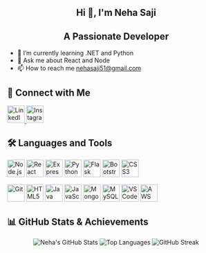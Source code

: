 <div align="center">

## Hi 👋, I'm Neha Saji  
## A Passionate Developer

</div>

- 🌱 I’m currently learning .NET and Python
- 💬 Ask me about React and Node
- 📫 How to reach me [nehasaji51@gmail.com](mailto:nehasaji51@gmail.com)
## 🤝 Connect with Me<!-- Clickable icons only -->
<p align="left">
  <!-- LinkedIn -->
  <a href="https://www.linkedin.com/in/neha-saji-b24a61320/" target="_blank">
    <img src="https://cdn.jsdelivr.net/gh/devicons/devicon/icons/linkedin/linkedin-original.svg"
         alt="LinkedIn" width="40" height="40"/>
  </a>

<!-- Instagram (working version) -->
<a href="https://instagram.com/neha___saji" target="_blank">
  <img src="https://img.icons8.com/fluency/48/instagram-new.png" alt="Instagram" width="40" height="40"/>
</a>

</p>



## 🛠️ Languages and Tools

<!-- 🔹 Row 1 -->
<p align="left">
  <a href="https://nodejs.org" target="_blank"><img src="https://cdn.jsdelivr.net/gh/devicons/devicon/icons/nodejs/nodejs-original.svg" alt="Node.js" width="40" height="40"/></a>
  <a href="https://react.dev" target="_blank"><img src="https://cdn.jsdelivr.net/gh/devicons/devicon/icons/react/react-original.svg" alt="React" width="40" height="40"/></a>
  <a href="https://expressjs.com" target="_blank"><img src="https://cdn.jsdelivr.net/gh/devicons/devicon/icons/express/express-original.svg" alt="Express" width="40" height="40"/></a>
  <a href="https://www.python.org" target="_blank"><img src="https://cdn.jsdelivr.net/gh/devicons/devicon/icons/python/python-original.svg" alt="Python" width="40" height="40"/></a>
  <a href="https://flask.palletsprojects.com" target="_blank"><img src="https://cdn.jsdelivr.net/gh/devicons/devicon/icons/flask/flask-original.svg" alt="Flask" width="40" height="40"/></a>
  <a href="https://getbootstrap.com" target="_blank"><img src="https://cdn.jsdelivr.net/gh/devicons/devicon/icons/bootstrap/bootstrap-original.svg" alt="Bootstrap" width="40" height="40"/></a>
  <a href="https://developer.mozilla.org/en-US/docs/Web/CSS" target="_blank"><img src="https://cdn.jsdelivr.net/gh/devicons/devicon/icons/css3/css3-original.svg" alt="CSS3" width="40" height="40"/></a>
</p>

<!-- 🔹 Row 2 -->
<p align="left">
  <a href="https://git-scm.com" target="_blank"><img src="https://cdn.jsdelivr.net/gh/devicons/devicon/icons/git/git-original.svg" alt="Git" width="40" height="40"/></a>
  <a href="https://developer.mozilla.org/en-US/docs/Web/HTML" target="_blank"><img src="https://cdn.jsdelivr.net/gh/devicons/devicon/icons/html5/html5-original.svg" alt="HTML5" width="40" height="40"/></a>
  <a href="https://www.oracle.com/java/" target="_blank"><img src="https://cdn.jsdelivr.net/gh/devicons/devicon/icons/java/java-original.svg" alt="Java" width="40" height="40"/></a>
  <a href="https://developer.mozilla.org/en-US/docs/Web/JavaScript" target="_blank"><img src="https://cdn.jsdelivr.net/gh/devicons/devicon/icons/javascript/javascript-original.svg" alt="JavaScript" width="40" height="40"/></a>
  <a href="https://www.mongodb.com" target="_blank"><img src="https://cdn.jsdelivr.net/gh/devicons/devicon/icons/mongodb/mongodb-original.svg" alt="MongoDB" width="40" height="40"/></a>
  <a href="https://www.mysql.com" target="_blank"><img src="https://cdn.jsdelivr.net/gh/devicons/devicon/icons/mysql/mysql-original.svg" alt="MySQL" width="40" height="40"/></a>
  <a href="https://code.visualstudio.com" target="_blank"><img src="https://cdn.jsdelivr.net/gh/devicons/devicon/icons/vscode/vscode-original.svg" alt="VS Code" width="40" height="40"/></a>
  <a href="https://aws.amazon.com" target="_blank">
  <img src="https://img.icons8.com/color/48/amazon-web-services.png" alt="AWS" width="40" height="40"/>
</a>

</p>

## 📊 GitHub Stats & Achievements

<p align="center">
  <!-- GitHub Stats -->
  <img src="https://github-readme-stats.vercel.app/api?username=Neha1351&show_icons=true&theme=github_dark" alt="Neha's GitHub Stats" />

  <!-- Most Used Languages -->
  <img src="https://github-readme-stats.vercel.app/api/top-langs/?username=Neha1351&layout=compact&theme=github_dark" alt="Top Languages" />

  
  <!-- Contribution Streak Stats -->
  <img src="https://streak-stats.demolab.com?user=Neha1351&theme=dark&hide_border=false" alt="GitHub Streak" />
</p>


